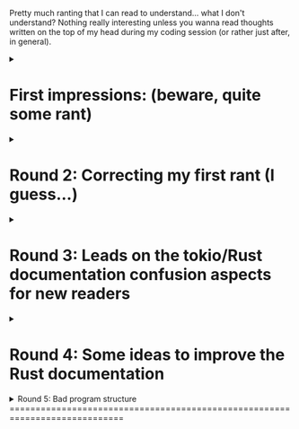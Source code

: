 Pretty much ranting that I can read to understand... what I don't understand?
Nothing really interesting unless you wanna read thoughts written on the top
of my head during my coding session (or rather just after, in general).

<details><summary>

First impressions: (beware, quite some rant)
============================================================================
</summary>
I believe the main problems with learning were:
- Still having difficulties grasping the ecosystem structure,
therefore never returning futures or polls at the right place.
If I had to draw a representation of how my code is currently
executed, it would probably take me about 10 mins (and it would
probably be partly wrong but that's not important for now #beginner).

I believe that the fact that it is so hard to hard a mental
picture of what is going on with my code isn't a good thing.

I don't think it comes from the structure of the framework because
after talking to a friend of mine, lot of the concepts and struct are
similar to libraries in other languages (he showed me some python code)
and those don't seem to suffer from this harsh learning curve.

I believe transparency on the internals mechanics of the library is
missing.
In Rust I'm much more used to understanding what it going with the
executing. By that I mean I can mentally picture an approximation of how
the code is going to be executed. I know that in reality the code will
get optimized, that some of the libraries method I call might be huge
but overall, none of these modification alter the flow of execution of
the code I write and none maintain hidden states (like a parallel
program executing along my code).
I know that the goal of tokio is to schedule my stuff therefore it is
necessary for it to do all of that and I don't really have anything
against it as long as I can picture what tokio is doing for me in my
back.
I mean for example I wrote quite a bunch of scripts in nodejs for work
and even though there's a magic scheduler doing all the callback calling
"in my back", it doesn't feel obscure (once you got how to write
asynchronous code of course).
I believe that this feeling arises from the fact the tokio is sharing a
bit more internal mechanisms than nodejs does, because it is looks like
it's been built to allow the building of other libraries that would make
it easy to use?

Let me explain.
In nodejs, you have a magic scheduler, but as a beginner
you don't even know that it exists. What you do know is that you have a
bunch of functions with callbacks that will do their job and call you
back. Simple. Send an HTTP request, then call my function with the
result.

In tokio, you see the scheduler because you start it (which is fine). The
first example you can read, shows you how to open a socket, accept
connections, write them a message and then close it.
That's fine as a hello world, but what I personally find frustrating with
this example is that it gives no room for easy customisation. By that I mean
even after further reading the tutorial, you can hardly make something
simple out of this code snippet. Like for example accept the socket, read
a message, write a response and close the socket.

I mean the next tutorial pages tell you about the execution model, the
future model, the ... Hey wait the tutorial changed! Well that task
stuff was interesting.

Well now my argument is getting nowhere because I'm lost.

What I believe would be great for the tokio learning experience would be
a basic string codec (sending a receiving strings) so that you can start
creating easily a client and a server exchanging strings. That would
remove a lot of the boiler plate codec stuff required to build up stuff
and help focus on the asynchronous programming I believe. (Or even a
generic structure codec based on basic serialization, that would be
awesome). If those ideas are already implemented, I might look like a
fool but that would be a great thing. They would just need to be
displayed in the tutorial for visibility.

What I believe is that a tutorial intended for beginners should be
articulated a bit like that:
- Learn asynchronous programing with closures only (no struct, no
complex function signature, no codec, no scheduler, just asynchronous
actions and their callbacks). This part should contain multiple
examples, more and more complex (but still readable of course).
- Then learn about codecs/streams to enrich and structure your data
flow.
- Then learn about the internal mechanics (futures, tasks, reactors, ...)
in a going deeper section.

The thing is that I believe that tokio lacks some tools to be easily
usable out of the box. But that might be fine. I mean maybe the goal of
the library is to lay the complicated foundation that will allow other
libraries to create easy to use/maybe less powerful APIs.

Too much talk not enough code. I believe I grasped something about that
tutorial thing that might be lacking and I'm gonna try to do something
about it.
</details>
<details><summary>

Round 2: Correcting my first rant (I guess...)
============================================================================
</summary>
Funny to read back all of that. Guess I was pretty tired that day ranting about
the framework structure. After writing that "dumb" example, it now seems pretty
simple to me.

But I believe I was right about the documentation. It really is a maze, and
understanding what the objects you are handling can cost you quite a
documentation pages to open. And that's when you already know where to find the
documentation of your object.

In fact, tokio::prelude is great. But used in the guide example, it hides the
module hierarchy. You then just never know where your object come from and
instead of being able to move in the library documentation to forge yourself
an understanding of its structure (what is where, what depends on what, what
was built on what), you just end up googling your way around.

I mean tokio::prelude is quite convenient, if you already know what you need
from the library and don't want to be bothered by cumbersome namespaces. But
I'm not too sure it is a great thing to include in the tutorials, unless the
tutorial somehow describes enough of the methods and types made available by
the prelude to make it useless to have to move through the library to build
basic applications (so that the user has the feeling he can build something
by himself when the tutorial's not there, and find the motivation to go
through the library when he needs more tooling for advanced stuff).

But yeah, as I said, I think I'm starting to grasp "how to" of the lib. Now I
think I'll just try and make a tons of small examples to learn about the
mechanisms around the futures. I think thoses examples will then allow me to
have basic usage examples of the types, trait and methods to serve as an
other source of documentation, hopefully less confusing than the docs.

Oh and I believe one of the reasons I got confused (in addition to the hard
to read docs) was that I tended to still think like I was programming in a
synchronous way (because I was in Rust maybe?). But thanks to a few days
of Typescript I'm back to asynchronous mode. Let's see where we can get from
there.

Ah and be fair I just found out there were line and bytes codec already
included in the library and that my ranting regarding that was quite unfair.
So I apologize, even though I still think these codecs should be exposed
in the tutorials, and showed used. I think that would be a better approach
than just explaining their implementation (that could be done afterwards).

And I might share those examples on github... Maybe.
</details>
<details><summary>

Round 3: Leads on the tokio/Rust documentation confusion aspects for new readers
============================================================================
</summary>
I just found out why the tokio & future documentation seems so confusing to
me: it's organised as a tree/graph linking modules and crates in which you
navigate page by page.

This might sound quite dumb I guess: all of Rust documentation is formatted
exactly that way and I could use it all right. Yeah that's right, but to be
honest I never had to deal with any complex Rust library before tokio.

Before that, I always needed like just the methods of a single object or
the prototype of a single helper. All the associated types were standard, so
most of the time I never really had to navigate more than 1 or 2 pages of
documentation. And the documentation page format is pretty good. So it felt
like Rust documentation was perfect.

The documentation format (tree/graph) seems logical, because it follows the
struture of the code:
- Modules => tree
- extern/use => more generic graph (as opposed to a simple tree)
But truth is it give the documentation a "Wikipedia" feel: every time you
open a page of a structure of a complex library, you end up opening X pages.
And when the pages are all about traits and types you don't know... well
you're lost after 6-8 pages. And you just don't remember where you were
headed.

Plus the Rust trait system doesn't help much in this regard. I don't mean
that the trait system is bad, in fact I believe it is truly awesome. But
when an object implements a few traits, you end up with a lot of
methods on the object, hidden in the trait unfoldable fields of the trait
section.
This leads to hardly being able to know the list of methods usable on a
structure because on the left navigation panel only the method specific
to the structure are shown. And unfolding the trait in the page leads to
a list of the traits methods with its full prototype specification and
a short description. That's great but it would be great to have an
equivalent unfolding trait field in the left panel that would simply list
the list of available method names and link them to the associated
description.

In comparison, in the C, lua or nodejs libraries I used until now the
documentation has, in general, been pretty flat. For example, there
would be a list of types and functions given by the library presented
as a flat list either on a single page or on a side panel. On more
complex libraries there could be 1 or max 2 levels of "module" levels
leading to more than one page, but the count seemed to stay reasonable.

I believe one of the reasons for this is that Rust libraries (tokio
in particular), tend to reuse a lot of trait and structs from other
libraries. That is of course a good thing but leads to the ecosystem
being more a lot of small modules importing each others than the
standard huge blob I got used to in other languages. Therefore it
feels like an understanding of what you are doing requires an
understanding of that whole dependency graph. And I believe it's
easy to get lost in that.

I got no solution for that. That was just my today's 2 cents on the
documentation :p
</details>
<details><summary>

Round 4: Some ideas to improve the Rust documentation
============================================================================
</summary>

Questioning elements ordering in a documentation page
----------------------------------------------------------------------------
I'm not too sure about how the methods are ordered in the documentation. I'm
saying that while trying to find a method to fit a particular use (forward a
mutable object to a future closure of type Fn) on the
[future Stream doc page] (https://docs.rs/futures/0.1.25/futures/stream/trait.Stream.html).
I'm looking at the methods of the trait and they are clearely not ordered
alphabetically. But there are no sections (might be because of the
documentation tooling?) to organize those methods either, and on a first
look, I don't really see any obvious reason for the ordering of the methods.

I mean either there is a good way to organize the method list, and that
should be shown by the docs somehow (introduction text? sections?). Or the
order should be alphabetical so that you can easily find the methods you
might be looking for on the panel.

Unless I missed something?

Add a tree view of the crate content?
----------------------------------------------------------------------------
Oh by the way, something missing in the Rust documentation would be a full
tree representation of its elements. Like a general overview of every entity
the crate contains (and the link to its associated page of course).
For example, when I go to the [tokio documentation main page] (https://docs.rs/tokio/0.1.11/tokio/),
I get the list of the top modules of the crate. If I click on any of them,
like codec for example, I get a list of struct, trait and a new module list
(yeah that list contains only one element here but you get the idea).
But I can't see all the content tree at once. Or I didn't find the right
page?

I don't really know if that would be a good idea, but you know, it's like
when you browse your local files using the icon view or the directory tree
view. The directory tree view allows you to see the whole structure of your
directories, which might be helpful if there is a structure (like in most
project folders). But the icon view hides the directory struture to give a
better overview of the folder content. I believe both of those views are
useful, and that's why I think a tree view of a crate could be useful.

Also, a tree view would allow me to close my 10 tokio/futures documentation
pages to have only one of each crate (2). In fact, I keep some trait/struct
pages open because I often need to check method prototypes and I know if I
close them I'll have to navigate the documentation tree (2-3 hops if I
remember correctly the crate structure) which becomes quickly tiring.
</details>

<details><summary>
Round 5: Bad program structure
============================================================================
</summary>
I just understood that my whole programming mindset is rigged about tokio
programming. I was programming like I would have programmed a typescript
programming, without integrating the ownership concept in my designs. Thus
whenever I try to imagine a more complex example, I get trapped in an
unsolvable ownership incompatibility, trying desperately to patch a solution
that has a structure inherently flawed.

I need to understand, for example that a socket write part can be owned only
by a unique task at a time. Therefore, if I'm planning on sending stuff on
this socket from 2 different triggers, I currently have to use the same
task, therefore managing 2 trigger inside it which seems pretty ugly to me
because what happens when you got 20 internal services using some of the
5 external I/O? Do you put all of them in a single task?

On a second thought, there might be a way split the tasks into futures to
make it readable. But then it won't solve the ownership issue, because a
Sink send method has to be done directly on the item (not a reference).

A solution to the ownership problem would be a web of "pipes" between
threads to forward the data to send to the right task.
That means the program structure would look like:

I/O manager <1=N> Process <=> Whatever

That could work I guess, but that from what I've seen in the tutorial, that
means manually managing part of the scheduling in the I/O futures (manual
polling on the pipes and the stream). But it might just not be that hard
after all. And we might end up with an almost generic I/O manager which
would be great. But if that's so, I highly doubt somebody hasn't
implemented that yet.

Oh and I really have to check how the task event monitoring is done: how
the heck does the task know what to monitor? Is it structure based (
depends on the event watcher owned by the structure, like a socket), or
more like spawn based (specified in background by the future "new"
method). Because that knowledge would allow me to make sure I understand
how listen to the "pipes" of my I/O managers.

And I definitely need to re read the official tutorial and examples.

</details>
